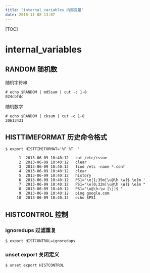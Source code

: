 ```yaml
---
title: "internal_variables 内部变量"
date: 2018-11-08 13:07
---
```



[TOC]


# internal_variables



## RANDOM 随机数

随机字符串

```
# echo $RANDOM | md5sum | cut -c 1-8
024cbfdc
```

随机数字

```
# echo $RANDOM | cksum | cut -c 1-8
20613431
```





## HISTTIMEFORMAT 历史命令格式

```
$ export HISTTIMEFORMAT='%F %T  '

      1  2013-06-09 10:40:12   cat /etc/issue
      2  2013-06-09 10:40:12   clear
      3  2013-06-09 10:40:12   find /etc -name *.conf
      4  2013-06-09 10:40:12   clear
      5  2013-06-09 10:40:12   history
      6  2013-06-09 10:40:12   PS1='\e[1;35m[\u@\h \w]$ \e[m '
      7  2013-06-09 10:40:12   PS1="\e[0;32m[\u@\h \W]$ \e[m "
      8  2013-06-09 10:40:12   PS1="\u@\h:\w [\j]$ "
      9  2013-06-09 10:40:12   ping google.com
     10  2013-06-09 10:40:12   echo $PS1
```



## HISTCONTROL 控制

### ignoredups 过滤重复

```
$ export HISTCONTROL=ignoredups
```



### unset export 关闭定义

```
$ unset export HISTCONTROL
```

